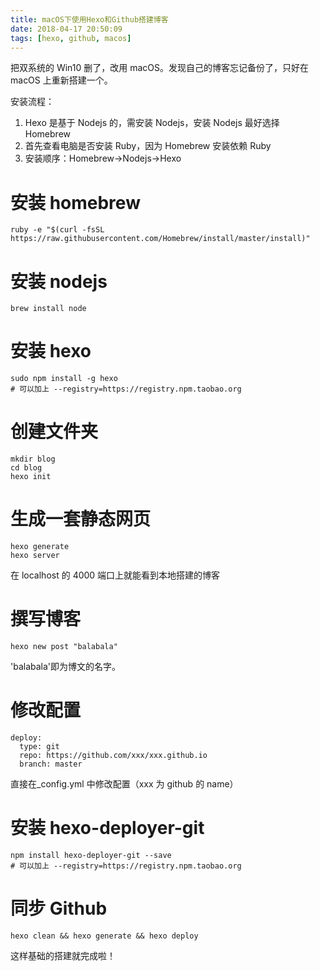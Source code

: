 ```yaml
---
title: macOS下使用Hexo和Github搭建博客
date: 2018-04-17 20:50:09
tags: [hexo, github, macos]
---
```


把双系统的 Win10 删了，改用 macOS。发现自己的博客忘记备份了，只好在 macOS 上重新搭建一个。

<!-- more -->

安装流程：

1. Hexo 是基于 Nodejs 的，需安装 Nodejs，安装 Nodejs 最好选择 Homebrew
2. 首先查看电脑是否安装 Ruby，因为 Homebrew 安装依赖 Ruby
3. 安装顺序：Homebrew->Nodejs->Hexo

# 安装 homebrew

```
ruby -e "$(curl -fsSL https://raw.githubusercontent.com/Homebrew/install/master/install)"
```

# 安装 nodejs

```
brew install node
```

# 安装 hexo

```
sudo npm install -g hexo
# 可以加上 --registry=https://registry.npm.taobao.org
```

# 创建文件夹

```
mkdir blog
cd blog
hexo init
```

# 生成一套静态网页

```
hexo generate
hexo server
```

在 localhost 的 4000 端口上就能看到本地搭建的博客

# 撰写博客

```
hexo new post "balabala"
```

'balabala'即为博文的名字。

# 修改配置

```
deploy:
  type: git
  repo: https://github.com/xxx/xxx.github.io
  branch: master
```

直接在\_config.yml 中修改配置（xxx 为 github 的 name）

# 安装 hexo-deployer-git

```
npm install hexo-deployer-git --save
# 可以加上 --registry=https://registry.npm.taobao.org
```

# 同步 Github

```
hexo clean && hexo generate && hexo deploy
```

这样基础的搭建就完成啦！

